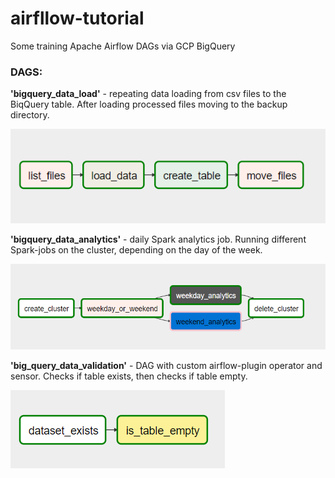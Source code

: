 # airfllow-tutorial

Some training Apache Airflow DAGs via GCP BigQuery

### DAGS:
**'bigquery_data_load'** - repeating data loading from сsv files to the BiqQuery table. After loading processed files moving to the backup directory.

![](https://github.com/Filkin-S/airfllow-tutorial/blob/master/IMGS/data_load.bmp)

**'bigquery_data_analytics'** - daily Spark analytics job. Running different Spark-jobs on the cluster, depending on the day of the week.

![](https://github.com/Filkin-S/airfllow-tutorial/blob/master/IMGS/data_analytics.bmp)

**'big_query_data_validation'** - DAG with custom airflow-plugin operator and sensor. Checks if table exists, then checks if table empty.

![](https://github.com/Filkin-S/airfllow-tutorial/blob/master/IMGS/data_validation.bmp)
